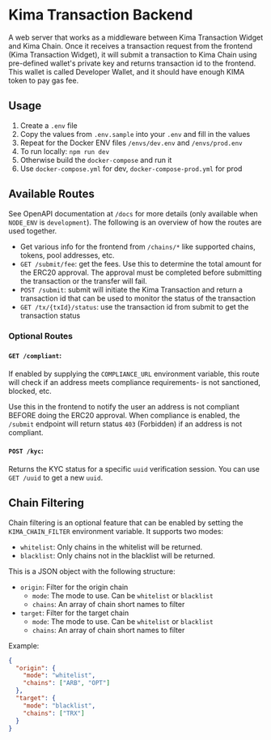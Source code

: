 # Kima Transaction Backend

A web server that works as a middleware between Kima Transaction Widget and Kima Chain.
Once it receives a transaction request from the frontend (Kima Transaction Widget), it will submit a transaction to Kima Chain using pre-defined wallet's private key and returns transaction id to the frontend.
This wallet is called Developer Wallet, and it should have enough KIMA token to pay gas fee.

## Usage

1. Create a `.env` file
2. Copy the values from `.env.sample` into your `.env` and fill in the values
3. Repeat for the Docker ENV files `/envs/dev.env` and `/envs/prod.env`
4. To run locally: `npm run dev`
5. Otherwise build the `docker-compose` and run it
6. Use `docker-compose.yml` for dev, `docker-compose-prod.yml` for prod

## Available Routes

See OpenAPI documentation at `/docs` for more details (only available when `NODE_ENV` is `development`). The following is an overview of how the routes are used together.

- Get various info for the frontend from `/chains/*` like supported chains, tokens, pool addresses, etc.
- `GET /submit/fee`: get the fees. Use this to determine the total amount for the ERC20 approval. The approval must be completed before submitting the transaction or the transfer will fail.
- `POST /submit`: submit will initiate the Kima Transaction and return a transaction id that can be used to monitor the status of the transaction
- `GET /tx/{txId}/status`: use the transaction id from submit to get the transaction status

### Optional Routes

#### `GET /compliant`:

If enabled by supplying the `COMPLIANCE_URL` environment variable, this route will check if an address meets compliance requirements- is not sanctioned, blocked, etc.

Use this in the frontend to notify the user an address is not compliant BEFORE doing the ERC20 approval. When compliance is enabled, the `/submit` endpoint will return status `403` (Forbidden) if an address is not compliant.

#### `POST /kyc`:

Returns the KYC status for a specific `uuid` verification session. You can use `GET /uuid` to get a new `uuid`.

## Chain Filtering

Chain filtering is an optional feature that can be enabled by setting the `KIMA_CHAIN_FILTER` environment variable. It supports two modes:

- `whitelist`: Only chains in the whitelist will be returned.
- `blacklist`: Only chains not in the blacklist will be returned.

This is a JSON object with the following structure:

- `origin`: Filter for the origin chain
  - `mode`: The mode to use. Can be `whitelist` or `blacklist`
  - `chains`: An array of chain short names to filter
- `target`: Filter for the target chain
  - `mode`: The mode to use. Can be `whitelist` or `blacklist`
  - `chains`: An array of chain short names to filter

Example:

```json
{
  "origin": {
    "mode": "whitelist",
    "chains": ["ARB", "OPT"]
  },
  "target": {
    "mode": "blacklist",
    "chains": ["TRX"]
  }
}
